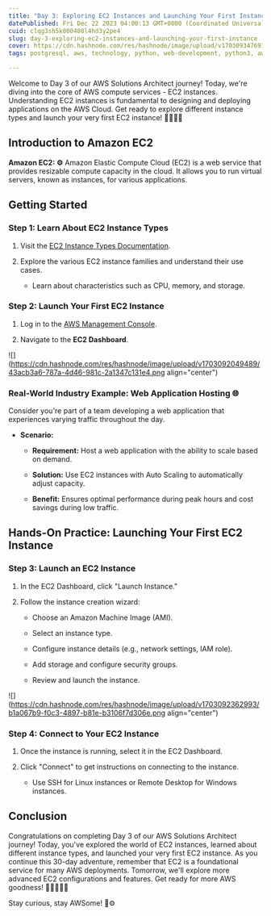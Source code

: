 ```yaml
---
title: "Day 3: Exploring EC2 Instances and Launching Your First Instance 🚀"
datePublished: Fri Dec 22 2023 04:00:13 GMT+0000 (Coordinated Universal Time)
cuid: clqg3sh5k000408l4hd3y2pe4
slug: day-3-exploring-ec2-instances-and-launching-your-first-instance
cover: https://cdn.hashnode.com/res/hashnode/image/upload/v1703093476918/32dce92c-76e0-4e7f-8101-10ecc33ad7f2.gif
tags: postgresql, aws, technology, python, web-development, python3, aws-lambda, technical-writing-1, aws-certified-solutions-architect-associate, 90daysofdevops, trainwithshubham

---
```


Welcome to Day 3 of our AWS Solutions Architect journey! Today, we're diving into the core of AWS compute services - EC2 instances. Understanding EC2 instances is fundamental to designing and deploying applications on the AWS Cloud. Get ready to explore different instance types and launch your very first EC2 instance! 👩‍💻👨‍💻

## Introduction to Amazon EC2

**Amazon EC2: ⚙️** Amazon Elastic Compute Cloud (EC2) is a web service that provides resizable compute capacity in the cloud. It allows you to run virtual servers, known as instances, for various applications.

## Getting Started

### Step 1: Learn About EC2 Instance Types

1. Visit the [EC2 Instance Types Documentation](https://aws.amazon.com/ec2/instance-types/).
    
2. Explore the various EC2 instance families and understand their use cases.
    
    * Learn about characteristics such as CPU, memory, and storage.
        

### Step 2: Launch Your First EC2 Instance

1. Log in to the [AWS Management Console](https://aws.amazon.com/console/).
    
2. Navigate to the **EC2 Dashboard**.
    

![](https://cdn.hashnode.com/res/hashnode/image/upload/v1703092049489/43acb3a6-787a-4d46-981c-2a1347c131e4.png align="center")

### Real-World Industry Example: Web Application Hosting 🌐

Consider you're part of a team developing a web application that experiences varying traffic throughout the day.

* **Scenario:**
    
    * **Requirement:** Host a web application with the ability to scale based on demand.
        
    * **Solution:** Use EC2 instances with Auto Scaling to automatically adjust capacity.
        
    * **Benefit:** Ensures optimal performance during peak hours and cost savings during low traffic.
        

## Hands-On Practice: Launching Your First EC2 Instance

### Step 3: Launch an EC2 Instance

1. In the EC2 Dashboard, click "Launch Instance."
    
2. Follow the instance creation wizard:
    
    * Choose an Amazon Machine Image (AMI).
        
    * Select an instance type.
        
    * Configure instance details (e.g., network settings, IAM role).
        
    * Add storage and configure security groups.
        
    * Review and launch the instance.
        

![](https://cdn.hashnode.com/res/hashnode/image/upload/v1703092362993/b1a067b9-f0c3-4897-b81e-b3106f7d306e.png align="center")

### Step 4: Connect to Your EC2 Instance

1. Once the instance is running, select it in the EC2 Dashboard.
    
2. Click "Connect" to get instructions on connecting to the instance.
    
    * Use SSH for Linux instances or Remote Desktop for Windows instances.
        

## Conclusion

Congratulations on completing Day 3 of our AWS Solutions Architect journey! Today, you've explored the world of EC2 instances, learned about different instance types, and launched your very first EC2 instance. As you continue this 30-day adventure, remember that EC2 is a foundational service for many AWS deployments. Tomorrow, we'll explore more advanced EC2 configurations and features. Get ready for more AWS goodness! 🚀👩‍💻👨‍💻

Stay curious, stay AWSome! 🌟⚙️